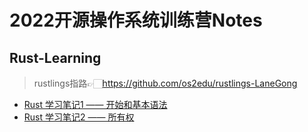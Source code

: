 # 2022开源操作系统训练营Notes

## Rust-Learning

> rustlings指路👉🏻https://github.com/os2edu/rustlings-LaneGong

- [Rust 学习笔记1 —— 开始和基本语法](Rust-learning/RustLearning1.md)
- [Rust 学习笔记2 —— 所有权](Rust-learning/RustLearning2.md)

